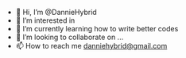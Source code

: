 - 👋 Hi, I’m @DannieHybrid
- 👀 I’m interested in 
- 🌱 I’m currently learning how to write better codes
- 💞️ I’m looking to collaborate on ...
- 📫 How to reach me danniehybrid@gmail.com

<!---
DannieHybrid/DannieHybrid is a ✨ special ✨ repository because its `README.md` (this file) appears on your GitHub profile.
You can click the Preview link to take a look at your changes.
--->
